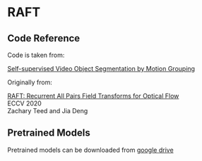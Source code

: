 # RAFT

## Code Reference

Code is taken from:

[Self-supervised Video Object Segmentation by Motion Grouping](https://charigyang.github.io/motiongroup/)

Originally from:

[RAFT: Recurrent All Pairs Field Transforms for Optical Flow](https://arxiv.org/pdf/2003.12039.pdf)<br/>
ECCV 2020 <br/>
Zachary Teed and Jia Deng<br/>

## Pretrained Models

Pretrained models can be downloaded from [google drive](https://drive.google.com/drive/folders/1sWDsfuZ3Up38EUQt7-JDTT1HcGHuJgvT?usp=sharing)
